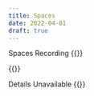 ```yaml
---
title: Spaces
date: 2022-04-01
draft: true
---
```


Spaces Recording
{{<tweet id="1508565972147326977">}}



{{<tweet id="1513569873439326209">}}


Details Unavailable
{{<tweet id="1506727406609920003">}}

